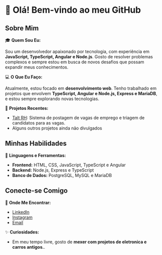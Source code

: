 <div>
<!--     <a href="https://github.com/phsf-dev">
        <img loading="lazy" height="180em"
            src="https://github-readme-stats.vercel.app/api/top-langs/?username=phsf-dev&layout=compact&langs_count=7&theme=dracula" />
        <img loading="lazy" height="180em"
            src="https://github-readme-stats.vercel.app/api?username=phsf-dev&show_icons=true&theme=dracula&include_all_commits=true&count_private=true" /> -->
</div>
<div class="section">
    <h1><span class="emoji">👋</span> Olá! Bem-vindo ao meu GitHub</h1>
</div>

<div class="section">
    <h2>Sobre Mim</h2>
    <p><span class="emoji">🎓</span> <strong>Quem Sou Eu:</strong></p>
    <p>Sou um desenvolvedor apaixonado por tecnologia, com experiência em <strong> JavaScript, TypeScript, Angular e
            Node.js</strong>. Gosto de resolver problemas complexos e sempre estou em
        busca de novos desafios que possam expandir meus conhecimentos.</p>
    <p><span class="emoji">💻</span> <strong>O Que Eu Faço:</strong></p>
    <p>Atualmente, estou focado em <strong>desenvolvimento web</strong>. Tenho trabalhado em projetos que envolvem
        <strong>TypeScript, Angular e Node.js, Express e MariaDB</strong>, e estou sempre explorando novas tecnologias.
    </p>
    <p><span class="emoji">🚀</span> <strong>Projetos Recentes:</strong></p>
    <ul>
        <li><a href="https://taltrh.com/principal">Talt RH</a>: Sistema de postagem de vagas de emprego e triagem de
            candidatos para as vagas.</li>
        <li>Alguns outros projetos ainda não divulgados</li>
    </ul>
</div>

<div class="section">
    <h2>Minhas Habilidades</h2>
    <p><span class="emoji">🌟</span> <strong>Linguagens e Ferramentas:</strong></p>
    <ul>
        <li><strong>Frontend:</strong> HTML, CSS, JavaScript, TypeScript e Angular</li>
        <li><strong>Backend:</strong> Node.js, Express e TypeScript</li>
        <li><strong>Banco de Dados:</strong> PostgreSQL, MySQL e MariaDB</li>
    </ul>
</div>

<div class="section">
    <h2>Conecte-se Comigo</h2>
    <p><span class="emoji">🔗</span> <strong>Onde Me Encontrar:</strong></p>
    <ul>
        <li><a href="https://www.linkedin.com/in/phsf/">LinkedIn</a></li>
        <li><a href="https://www.instagram.com/phsf.png/">Instagram</a></li>
        <li><a href="mailto:phsf1404@gmail.com">Email</a></li>
    </ul>
    <p><span class="emoji">✨</span> <strong>Curiosidades:</strong></p>
    <ul>
        <li>Em meu tempo livre, gosto de <strong>mexer com projetos de eletronica e carros antigos.</strong>.</li>
    </ul>
</div>
